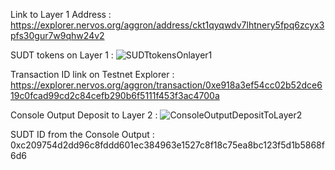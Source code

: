 Link to Layer 1 Address :
https://explorer.nervos.org/aggron/address/ckt1qyqwdv7lhtnery5fpq6zcyx3pfs30gur7w9qhw24v2

SUDT tokens on Layer 1 :
![SUDTtokensOnlayer1](https://user-images.githubusercontent.com/29740766/130856550-626dac7d-3505-4907-a247-ba72b6826827.png)


Transaction ID link on Testnet Explorer :
https://explorer.nervos.org/aggron/transaction/0xe918a3ef54cc02b52dce619c0fcad99cd2c84cefb290b6f5111f453f3ac4700a


Console Output Deposit to Layer 2 :
![ConsoleOutputDepositToLayer2](https://user-images.githubusercontent.com/29740766/130857186-72108ff8-8d88-48fc-b5a5-42fa414e5c9e.png)


SUDT ID from the Console Output :
0xc209754d2dd96c8fddd601ec384963e1527c8f18c75ea8bc123f5d1b5868f6d6
